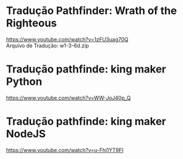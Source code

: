 

# Tradução Pathfinder: Wrath of the Righteous 
https://www.youtube.com/watch?v=1zFU3uag70Q <br>
Arquivo de Tradução: w1-3-6d.zip

# Tradução pathfinde: king maker Python
https://www.youtube.com/watch?v=WW-JoJ40p_Q

# Tradução pathfinde: king maker NodeJS
https://www.youtube.com/watch?v=u-Fhj1YT9FI

